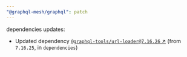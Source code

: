 ```yaml
---
"@graphql-mesh/graphql": patch
---
```

dependencies updates:
  - Updated dependency [`@graphql-tools/url-loader@7.16.26` ↗︎](https://www.npmjs.com/package/@graphql-tools/url-loader/v/7.16.26) (from `7.16.25`, in `dependencies`)
